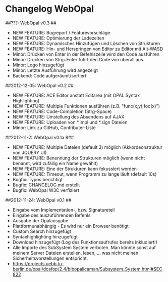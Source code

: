 Changelog WebOpal
==================================

##???: WebOpal v0.3 ##
- NEW FEATURE: Bugreport / Featurevorschläge
- NEW FEATURE: Optimierung der Ladezeiten
- NEW FEATURE: Dynamisches Hinzufügen und Löschen von Strukturen
- NEW FEATURE: Hin- und Herspringen von Editor zu Editor mit Alt-WASD
- Minor: Drücken von Enter in der Befehlszeile wird den Code ausführen
- Minor: Drücken von Strg+Enter führt den Code von überall aus.
- Minor: Logo hinzugefügt
- Minor: Letzte Ausführung wird angezeigt
- Backend: Code aufgeräumt/sortiert

##2012-12-05: WebOpal v0.2 ##

- NEW FEATURE: ACE Editor anstatt Editarea (mit OPAL Syntax Highlighting)
- NEW FEATURE: Multiple Funktionen ausführen (z.B. "func(x,y);foo(x)")
- NEW FEATURE: Code-Completion (Strg-Space)
- NEW FEATURE: Umstellung des Absendens auf AJAX
- NEW FEATURE: Uploaden von *.impl und *.sign Dateien
- Minor: Link zu GitHub, Contributer-Liste

##2012-11-2: WebOpal v0.1a 8##

- NEW FEATURE: Multiple Dateien (default 3) möglich (Akkordeonstruktur von JQUERY UI)
- NEW FEATURE: Benennung der Strukturen möglich (wenn nicht benannt, wird zufällig ein Name gewählt)
- NEW FEATURE: Eine der Strukturen kann fokussiert werden
- NEW FEATURE: Timeout, wenn Programm zu lange läuft (default 10s)
- Bugfix: Typos berichtigt
- Bugfix: CHANGELOG.md erstellt
- Bugfix: WebOpal W3C verfiziert

##2012-11-24: WebOpal v0.1 ##

- Eingabe vom Implementation-, bzw. Signatureteil
- Eingabe des auszuführenden Befehls
- Ausgabe der Opalausgabe
- Plattformunabhängig - Es wird nur ein Browser benötigt
- Custom Search hinzugefügt
- Syntaxhighlighting hinzugefügt
- Download hinzugefügt (Log des Funktionsaufrufes bereits inkludiert!)
- Alle Importe des SubSystem System verboten. Man könnte sonst auf meinem Server Dateien erstellen, lesen, ... was nicht meinen Sicherheitsvorstellungen entspricht.
- https://projects.uebb.tu-berlin.de/opal/dosfop/2.4/bibopalicaman/Subsystem_System.html#SEC822
